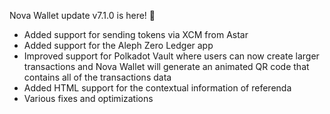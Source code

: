 Nova Wallet update v7.1.0 is here! 🎁
- Added support for sending tokens via XCM from Astar
- Added support for the Aleph Zero Ledger app
- Improved support for Polkadot Vault where users can now create larger transactions and Nova Wallet will generate an animated QR code that contains all of the transactions data
- Added HTML support for the contextual information of referenda
- Various fixes and optimizations